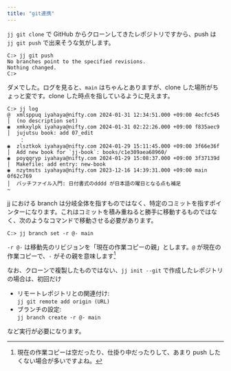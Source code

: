 ```yaml
---
title: "git連携"
---
```

`jj git clone` で GitHub からクローンしてきたレポジトリですから、push は `jj git push` で出来そうな気がします。

```
C:> jj git push
No branches point to the specified revisions.
Nothing changed.
C:>
```

ダメでした。ログを見ると、`main` はちゃんとありますが、clone した場所がちょっと変です。clone した時点を指しているように見えます。

```
C:> jj log
@  xmlsppuq iyahaya@nifty.com 2024-01-31 12:34:51.000 +09:00 4ecfc545
│  (no description set)
◉  xmkxylpk iyahaya@nifty.com 2024-01-31 02:22:26.000 +09:00 f835aec9
│  jujutsu book: add 07_edit
    ：
◉  zlsztkok iyahaya@nifty.com 2024-01-29 15:11:45.000 +09:00 3f66e36f
│  Add new book for `jj-book`: books/c1e309aea68960/
◉  poyqqryp iyahaya@nifty.com 2024-01-29 15:08:37.000 +09:00 3f37139d
│  Makefile: add entry: new-book
◉  nzytmsts iyahaya@nifty.com 2023-12-16 14:39:31.000 +09:00 main 0f62c769
│  バッチファイル入門: 日付書式のdddd が日本語の曜日となる点も補足
~
```

jj における branch は分岐全体を指すものではなく、特定のコミットを指すポインターになります。これはコミットを積み重ねると勝手に移動するものではなく、次のようなコマンドで移動させる必要があります。

```
C:> jj branch set -r @- main
```

`-r @-` は移動先のリビジョンを「現在の作業コピーの親」とします。`@` が現在の作業コピーで、`-` がその親を意味します[^current-branch]

[^current-branch]: 現在の作業コピーは空だったり、仕掛り中だったりして、あまり push したくない場合が多いですよね。

なお、クローンで複製したものではない、`jj init --git` で作成したレポジトリの場合は、初回だけ

+ リモートレポジトリとの関連付け:  
    `jj git remote add origin (URL)`
+ ブランチの設定:  
    `jj branch create -r @- main`

など実行が必要になります。
